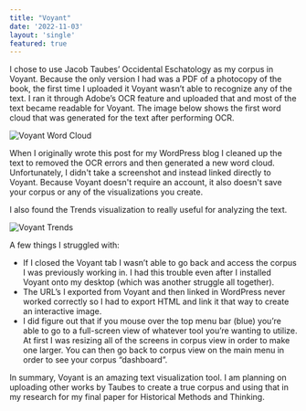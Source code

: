 ```yaml
---
title: "Voyant"
date: '2022-11-03'
layout: 'single'
featured: true
---
```


I chose to use Jacob Taubes’ Occidental Eschatology as my corpus in Voyant. Because the only version I had was a PDF of a photocopy of the book, the first time I uploaded it Voyant wasn’t able to recognize any of the text. I ran it through Adobe’s OCR feature and uploaded that and most of the text became readable for Voyant. The image below shows the first word cloud that was generated for the text after performing OCR.

![Voyant Word Cloud](/images/Wordcloud.png)

When I originally wrote this post for my WordPress blog I cleaned up the text to removed the OCR errors and then generated a new word cloud. Unfortunately, I didn't take a screenshot and instead linked directly to Voyant. Because Voyant doesn't require an account, it also doesn't save your corpus or any of the visualizations you create.

I also found the Trends visualization to really useful for analyzing the text.

![Voyant Trends](/images/Trends.png)

A few things I struggled with:

- If I closed the Voyant tab I wasn’t able to go back and access the corpus I was previously working in. I had this trouble even after I installed Voyant onto my desktop (which was another struggle all together).
- The URL’s I exported from Voyant and then linked in WordPress never worked correctly so I had to export HTML and link it that way to create an interactive image.
- I did figure out that if you mouse over the top menu bar (blue) you’re able to go to a full-screen view of whatever tool you’re wanting to utilize. At first I was resizing all of the screens in corpus view in order to make one larger. You can then go back to corpus view on the main menu in order to see your corpus “dashboard”.

In summary, Voyant is an amazing text visualization tool. I am planning on uploading other works by Taubes to create a true corpus and using that in my research for my final paper for Historical Methods and Thinking.